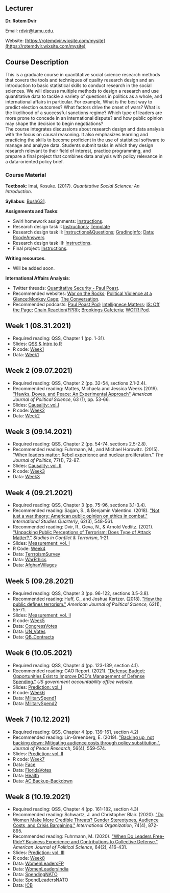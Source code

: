 ## Lecturer

**Dr. Rotem Dvir** 

Email: [rdvir@tamu.edu](rdvir@tamu.edu). 

Website: [https://rotemdvir.wixsite.com/mysite](https://rotemdvir.wixsite.com/mysite)

## Course Description

This is a graduate course in quantitative social science research methods that covers the tools and techniques of quality research design and an introduction to basic statistical skills to conduct research in the social sciences. We will discuss multiple methods to design a research and use quantitative data to tackle a variety of questions in politics as a whole, and international affairs in particular. For example, What is the best way to predict election outcomes? What factors drive the onset of wars? What is the likelihood of a successful sanctions regime? Which type of leaders are more prone to concede in an international dispute? and how public opinion may shape the decision to begin negotiations?  
The course integrates discussions about research design and data analysis with the focus on causal reasoning. It also emphasizes learning and practicing the skills to become proficient in the use of statistical software to manage and analyze data. Students submit tasks in which they design research relevant to their field of interest, practice programming, and prepare a final project that combines data analysis with policy relevance in a data-oriented policy brief.

### Course Material

**Textbook**: Imai, Kosuke. (2017). *Quantitative Social Science: An Introduction*.  

**Syllabus**: [Bush631](BUSH_Syllabus.pdf). 

**Assignments and Tasks**:  

  - Swirl homework assignments: [Instructions](Fall2021_Tasks/Swirl.pdf).
  - Research design task I: [Instructions](Fall2021_Tasks/Task1_Inst.pdf); [Template](Fall2021_Tasks/Experiment_Template.docx)
  - Research design task II: [Instructions&Questions](Fall2021_Tasks/Task2_Inst.pdf); [GradingInfo](Fall2021_Tasks/Task2_Rub.pdf); [Data](Fall2021_Tasks/leaders.csv); [RcodeAnswers](Fall2021_Tasks/PrepFile.R)
  - Research design task III: [Instructions](Fall2021_Tasks/Task3_Inst.pdf).
  - Final project: [Instructions](Fall2021_Tasks/Final_Inst.pdf).   

**Writing resources**. 

  - Will be added soon.

**International Affairs Analysis**:  

  - Twitter threads: [Quantitative Security - Paul Poast](http://www.paulpoast.com/quantitative-security-threads/4594675941).
  - Recommended websites: [War on the Rocks](https://warontherocks.com); [Political Violence at a Glance](https://politicalviolenceataglance.org);[Monkey Cage](https://monkeycagetopicguides.org); [The Conversation](https://theconversation.com/us).
  - Recommended podcasts: [Paul Poast Pod](https://open.spotify.com/show/57N2HMfcYw3coHTPv1lYw7); [Intellignece Matters](https://podbay.fm/p/intelligence-matters); [IS: Off the Page](https://www.belfercenter.org/OffthePage); [Chain Reaction(FPRI)](https://www.fpri.org/multimedia/chain-reaction/); [Brookings Cafeteria](https://www.brookings.edu/series/brookings-cafeteria-podcast/); [WOTR Pod](https://warontherocks.com/category/podcasts/war-on-the-rocks/).  

## Week 1 (08.31.2021) 

  - Required reading: QSS, Chapter 1 (pp. 1-31).
  - Slides: [QSS & Intro to R](Content/wk1_slides.pdf)
  - R code: [Week1](Code/Week1/Code_week1.R)
  - Data: [Week1](Data/Week1/ags.xlsx)


## Week 2 (09.07.2021) 

  - Required reading: QSS, Chapter 2 (pp. 32-54, sections 2.1-2.4).
  - Recommended reading: Mattes, Michaela and Jessica Weeks (2019). ["Hawks, Doves, and Peace: An Experimental Approach"](https://doi.org/10.1111/ajps.12392) *American Journal of Political Science*, 63 (1), pp. 53-66.
  - Slides: [Causality: vol.I](Content/wk2_slides.pdf)
  - R code: [Week2](Code/Week2/Code_week2.R)
  - Data: [Week2](Data/Week2/MattesWeeksEdit.dta)


## Week 3 (09.14.2021)  

  - Required reading: QSS, Chapter 2 (pp. 54-74, sections 2.5-2.8).
  - Recommended reading: Fuhrmann, M., and Michael Horowitz. (2015). ["When leaders matter: Rebel experience and nuclear proliferation."](https://doi.org/10.1086/678308) *The Journal of Politics*, 77(1), 72-87.
  - Slides: [Causality: vol. II](Content/wk3_slides.pdf)
  - R code: [Week3](Code/Week3/Code_week3.R)
  - Data: [Week3](Data/Week3/RebelsDataset_FH2015.dta)


## Week 4 (09.21.2021)  

  - Required reading: QSS, Chapter 3 (pp. 75-96, sections 3.1-3.4).
  - Recommended reading: Sagan, S., & Benjamin Valentino. (2018). ["Not just a war theory: American public opinion on ethics in combat."](https://doi.org/10.1093/isq/sqy033) *International Studies Quarterly*, 62(3), 548-561.
  - Recommended reading: Dvir, R., Geva, N., & Arnold Vedlitz. (2021). ["Unpacking Public Perceptions of Terrorism: Does Type of Attack Matter?."](https://doi.org/10.1080/1057610X.2021.1886427) *Studies in Conflict & Terrorism*, 1-21.
  - Slides: [Measurement: vol. I](Content/wk4_slides.pdf)
  - R Code: [Week4](Code/Week4/Code_week4.R)
  - Data: [TerrroismSurvey](Data/Week4/Bush_TerrorSurvey.csv)
  - Data: [WarEthics](Data/Week4/WarEthics.dta)
  - Data: [AfghanVillages](Data/Week4/afghan-village.csv)

## Week 5 (09.28.2021)  

  - Required reading: QSS, Chapter 3 (pp. 96-122, sections 3.5-3.8).
  - Recommended reading: Huff, C., and Joshua Kertzer. (2018). ["How the public defines terrorism."](https://doi.org/10.1111/ajps.12329) *American Journal of Political Science,* 62(1), 55-71.
  - Slides: [Measurement: vol. II](Content/wk5_slides.pdf)
  - R code: [Week5](Code/Week5/Code_week5.R)
  - Data: [CongressVotes](Data/Week5/congress.csv)
  - Data: [UN_Votes](Data/Week5/unvoting.csv)
  - Data: [QB_Contracts](Data/Week5/QB_contracts.xlsx)

## Week 6 (10.05.2021)  

  - Required reading: QSS, Chapter 4 (pp. 123-139, section 4.1).
  - Recommended reading: GAO Report. (2021). ["Defense Budget: Opportunities Exist to Improve DOD's Management of Defense Spending."](https://www.gao.gov/products/gao-21-415t) *US government accountability office website*.
  - Slides: [Prediction: vol. I](Content/wk6_slides.pdf)
  - R code: [Week6](Code/Week6/Code_week6.R)
  - Data: [MilitarySpend1](Data/Week6/mil_exp.xlsx)
  - Data: [MilitarySpend2](Data/Week6/mil_exp2.xlsx)

## Week 7 (10.12.2021)  

  - Required reading: QSS, Chapter 4 (pp. 139-161, section 4.2)
  - Recommended reading: Lin-Greenberg, E. (2019). ["Backing up, not backing down: Mitigating audience costs through policy substitution."](https://doi.org/10.1177%2F0022343319832641), *Journal of Peace Research*, 56(4), 559-574. 
  - Slides: [Prediction: vol. II](Content/wk7_slides.pdf)
  - R code: [Week7](Code/Week7/Code_week7.R)
  - Data: [Face](Data/Week7/face.csv)
  - Data: [FloridaVotes](Data/Week7/florida.csv)
  - Data: [Health](Data/Week7/health.csv)
  - Data: [AC Backup-Backdown](Data/Week7/Lin_data.csv)

## Week 8 (10.19.2021)  

  - Required reading: QSS, Chapter 4 (pp. 161-182, section 4.3)
  - Recommended reading: Schwartz, J. and Christopher Blair. (2020). ["Do Women Make More Credible Threats? Gender Stereotypes, Audience Costs, and Crisis Bargaining."](https://doi.org/10.1017/S0020818320000223) *International Organization*, 74(4), 872-895. 
  - Recommended reading: Fuhrmann, M. (2020). ["When Do Leaders Free-Ride? Business Experience and Contributions to Collective Defense."](https://doi.org/10.1111/ajps.12502) *American Journal of Political Science*, 64(2), 416-431.
  - Slides: [Prediction: vol. III](Content/wk8_slides.pdf)
  - R code: [Week8](Code/Week8/Code_week8.R)
  - Data: [WomenLeadersFP](Data/Week8/Schwartz_Blair2020.csv)
  - Data: [WomenLeadersIndia](Data/Week8/women.csv)
  - Data: [SpendingNATO](Data/Week8/matt_defspend.xlsx)
  - Data: [SpendLeadersNATO](Data/Week8/defense_spending.dta)
  - Data: [ICB](Data/Week8/ICB_Feb2020.dta)



